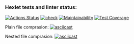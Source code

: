 ### Hexlet tests and linter status:
[![Actions Status](https://github.com/yauhen1996/python-project-lvl2/workflows/hexlet-check/badge.svg)](https://github.com/yauhen1996/python-project-lvl2/actions)
[![check](https://github.com/yauhen1996/python-project-lvl2/actions/workflows/check.yml/badge.svg)](https://github.com/yauhen1996/python-project-lvl2/actions/workflows/check.yml)
[![Maintainability](https://api.codeclimate.com/v1/badges/fc6b36f772936446a02e/maintainability)](https://codeclimate.com/github/yauhen1996/python-project-lvl2/maintainability)
[![Test Coverage](https://api.codeclimate.com/v1/badges/fc6b36f772936446a02e/test_coverage)](https://codeclimate.com/github/yauhen1996/python-project-lvl2/test_coverage)

Plain file comprasion:
[![asciicast](https://asciinema.org/a/Evo6fUls6HXrxhL4mS54gGJzL.svg)](https://asciinema.org/a/Evo6fUls6HXrxhL4mS54gGJzL)

Nested file comprasion:
[![asciicast](https://asciinema.org/a/501845.svg)](https://asciinema.org/a/501845)
